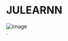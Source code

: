 # JULEARNN
![image](https://github.com/user-attachments/assets/ecb24c16-d66c-4923-8c5c-b79498c9e609)  
.
